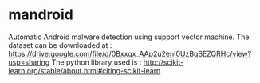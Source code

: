 # mandroid
Automatic Android malware detection using support vector machine.
The dataset can be downloaded at : https://drive.google.com/file/d/0Bxxqx_AAp2u2enI0UzBqSEZQRHc/view?usp=sharing
The python library used is : http://scikit-learn.org/stable/about.html#citing-scikit-learn
